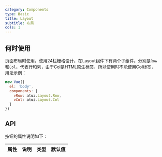 ```yaml
---
category: Components
type: Basic
title: Layout
subtitle: 布局
cols: 1
---
```



## 何时使用
页面布局时使用，使用24栏栅格设计，在Layout组件下有两个子组件，分别是`Row`和`Col`，代表行和列，由于Col是HTML原生标签，所以使用时不能使用Col标签，用法示例：

```js
new Vue({
  el: 'body',
  components: {
    vRow: atui.Layout.Row,
    vCol: atui.Layout.Col
  }
})
```

## API


按钮的属性说明如下：

属性 | 说明 | 类型 | 默认值
-----|-----|-----|------

<style>
  #src-components-Layout-demo-basic .atui-row > div{
    text-align: center;
    line-height: 30px;
    height: 30px;
    background: #99EAD8;
    margin-bottom: 10px;
    background-clip: content-box;
  }
</style>
